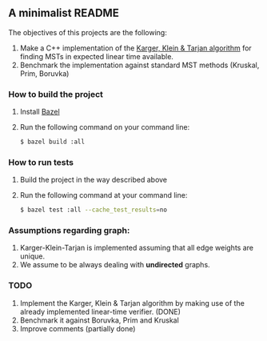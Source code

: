 ## A minimalist README

The objectives of this projects are the following:

1. Make a C++ implementation of the [Karger, Klein & Tarjan algorithm](http://cs.brown.edu/research/pubs/pdfs/1995/Karger-1995-RLT.pdf) for finding MSTs in expected linear time available.
2. Benchmark the implementation against standard MST methods (Kruskal, Prim, Boruvka)

### How to build the project

1. Install [Bazel](https://bazel.build/)

2. Run the following command on your command line:

   ```bash
   $ bazel build :all
   ```


### How to run tests
1. Build the project in the way described above

2. Run the following command at your command line:

   ```bash
   $ bazel test :all --cache_test_results=no
   ```

### Assumptions regarding graph:
1. Karger-Klein-Tarjan is implemented assuming that all edge weights are unique.
2. We assume to be always dealing with __undirected__ graphs.

### TODO

1. Implement the Karger, Klein & Tarjan algorithm by making use of the already implemented linear-time verifier. (DONE)
2. Benchmark it against Boruvka, Prim and Kruskal
3. Improve comments (partially done)
